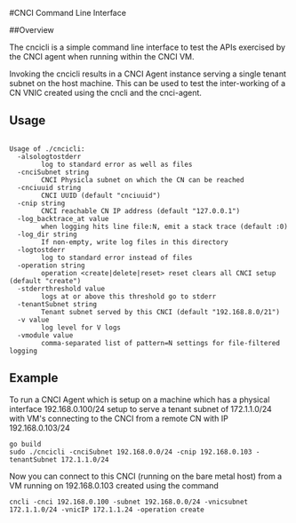 #CNCI Command Line Interface

##Overview

The cncicli is a simple command line interface to test the APIs exercised by
the CNCI agent when running within the CNCI VM.

Invoking the cncicli results in a CNCI Agent instance serving a single tenant
subnet on the host machine. This can be used to test the inter-working of a
CN VNIC created using the cncli and the cnci-agent.

## Usage

```

Usage of ./cncicli:
  -alsologtostderr
        log to standard error as well as files
  -cnciSubnet string
        CNCI Physicla subnet on which the CN can be reached
  -cnciuuid string
        CNCI UUID (default "cnciuuid")
  -cnip string
        CNCI reachable CN IP address (default "127.0.0.1")
  -log_backtrace_at value
        when logging hits line file:N, emit a stack trace (default :0)
  -log_dir string
        If non-empty, write log files in this directory
  -logtostderr
        log to standard error instead of files
  -operation string
        operation <create|delete|reset> reset clears all CNCI setup (default "create")
  -stderrthreshold value
        logs at or above this threshold go to stderr
  -tenantSubnet string
        Tenant subnet served by this CNCI (default "192.168.8.0/21")
  -v value
        log level for V logs
  -vmodule value
        comma-separated list of pattern=N settings for file-filtered logging

```

## Example

To run a CNCI Agent which is setup on a machine which has a physical interface
192.168.0.100/24 setup to serve a tenant subnet of 172.1.1.0/24 with
VM's connecting to the CNCI from a remote CN with IP 192.168.0.103/24

```
go build
sudo ./cncicli -cnciSubnet 192.168.0.0/24 -cnip 192.168.0.103 -tenantSubnet 172.1.1.0/24
```

Now you can connect to this CNCI (running on the bare metal host) from a VM
running on 192.168.0.103 created using the command

```
cncli -cnci 192.168.0.100 -subnet 192.168.0.0/24 -vnicsubnet 172.1.1.0/24 -vnicIP 172.1.1.24 -operation create
```

